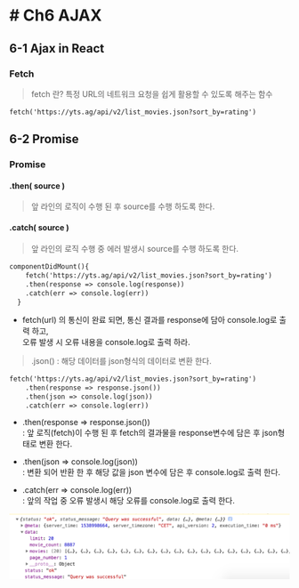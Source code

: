 # # Ch6 AJAX
## 6-1 Ajax in React

### Fetch

> fetch 란? 특정 URL의 네트워크 요청을 쉽게 활용할 수 있도록 해주는 함수

```
fetch('https://yts.ag/api/v2/list_movies.json?sort_by=rating')
```

## 6-2 Promise

### Promise

#### .then( source )

> 앞 라인의 로직이 수행 된 후 source를 수행 하도록 한다.

#### .catch( source )

> 앞 라인의 로직 수행 중 에러 발생시 source를 수행 하도록 한다.

```
componentDidMount(){
    fetch('https://yts.ag/api/v2/list_movies.json?sort_by=rating')
    .then(response => console.log(response))
    .catch(err => console.log(err))
  }
```

- fetch(url) 의 통신이 완료 되면, 통신 결과를 response에 담아 console.log로 출력 하고,  
오류 발생 시 오류 내용을 console.log로 출력 하라.



> .json() : 해당 데이터를 json형식의 데이터로 변환 한다.

```
fetch('https://yts.ag/api/v2/list_movies.json?sort_by=rating')
    .then(response => response.json())
    .then(json => console.log(json))
    .catch(err => console.log(err))
```

- .then(response => response.json())  
: 앞 로직(fetch)이 수행 된 후 fetch의 결과물을 response변수에 담은 후 json형태로 변환 한다.

- .then(json => console.log(json))  
: 변환 되어 반환 한 후 해당 값을 json 변수에 담은 후 console.log로 출력 한다.  

- .catch(err => console.log(err))  
: 앞의 작업 중 오류 발생시 해당 오류를 console.log로 출력 한다.

![결과물](../../DescImages/ch6-2-001.png)

